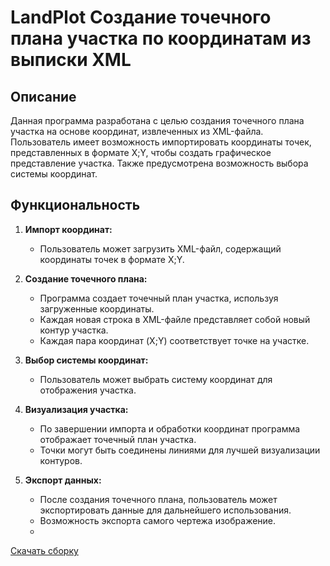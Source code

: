 # LandPlot Создание точечного плана участка по координатам из выписки XML

## Описание
Данная программа разработана с целью создания точечного плана участка на основе координат, извлеченных из XML-файла. Пользователь имеет возможность импортировать координаты точек, представленных в формате X;Y, чтобы создать графическое представление участка. Также предусмотрена возможность выбора системы координат.

## Функциональность
1. **Импорт координат:**
   - Пользователь может загрузить XML-файл, содержащий координаты точек в формате X;Y.

2. **Создание точечного плана:**
   - Программа создает точечный план участка, используя загруженные координаты.
   - Каждая новая строка в XML-файле представляет собой новый контур участка.
   - Каждая пара координат (X;Y) соответствует точке на участке.

3. **Выбор системы координат:**
   - Пользователь может выбрать систему координат для отображения участка.

4. **Визуализация участка:**
   - По завершении импорта и обработки координат программа отображает точечный план участка.
   - Точки могут быть соединены линиями для лучшей визуализации контуров.

6. **Экспорт данных:**
   - После создания точечного плана, пользователь может экспортировать данные для дальнейшего использования.
   - Возможность экспорта самого чертежа изображение.
   - 
[Скачать сборку]([link](https://github.com/Rckov/LandPlot/releases/download/LandPlot/LandPlot.zip))
